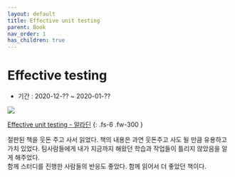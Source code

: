 ```yaml
---
layout: default
title: Effective unit testing
parent: Book
nav_order: 1
has_children: true
---
```


# Effective testing

- 기간 : 2020-12-?? ~ 2020-01-??

![](https://image.aladin.co.kr/product/3295/32/cover500/8968480621_1.jpg)

[Effective unit testing - 알라딘](https://www.aladin.co.kr/shop/wproduct.aspx?ItemId=32953284)
{: .fs-6 .fw-300 }

절판된 책을 웃돈 주고 사서 읽었다. 책의 내용은 과연 웃돈주고 사도 될 만큼 유용하고 가치 있었다. 팀사람들에게 내가 지금까지 해왔던 학습과 작업들이 틀리지 않았음을 알게 해주었다.  
함께 스터디를 진행한 사람들의 반응도 좋았다. 함께 읽어서 더 좋았던 책이다.